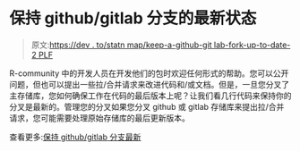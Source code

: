 # 保持 github/gitlab 分支的最新状态

> 原文:[https://dev . to/statn map/keep-a-github-git lab-fork-up-to-date-2 PLF](https://dev.to/statnmap/keep-a-github-gitlab-fork-up-to-date-2plf)

R-community 中的开发人员在开发他们的包时欢迎任何形式的帮助。您可以公开问题，但也可以提出一些拉/合并请求来改进代码和/或文档。但是，一旦您分叉了主存储库，您如何确保工作在代码的最后版本上呢？让我们看几行代码来保持你的分叉是最新的。管理您的分叉如果您分叉 github 或 gitlab 存储库来提出拉/合并请求，您可能需要处理原始存储库的最后更新版本。

查看更多:[保持 github/gitlab 分支最新](https://statnmap.com/2019-05-12-keep-github-gitlab-fork-up-to-date/)
